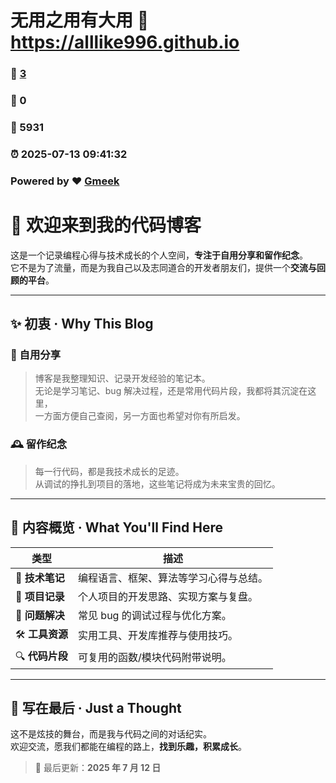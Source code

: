 # 无用之用有大用 :link: https://alllike996.github.io 
### :page_facing_up: [3](https://alllike996.github.io/tag.html) 
### :speech_balloon: 0 
### :hibiscus: 5931 
### :alarm_clock: 2025-07-13 09:41:32 
### Powered by :heart: [Gmeek](https://github.com/Meekdai/Gmeek)
# 👋 欢迎来到我的代码博客

这是一个记录编程心得与技术成长的个人空间，**专注于自用分享和留作纪念**。  
它不是为了流量，而是为我自己以及志同道合的开发者朋友们，提供一个**交流与回顾的平台**。

---

## ✨ 初衷 · Why This Blog

### 📝 自用分享
> 博客是我整理知识、记录开发经验的笔记本。  
> 无论是学习笔记、bug 解决过程，还是常用代码片段，我都将其沉淀在这里，  
> 一方面方便自己查阅，另一方面也希望对你有所启发。

### 🕰️ 留作纪念
> 每一行代码，都是我技术成长的足迹。  
> 从调试的挣扎到项目的落地，这些笔记将成为未来宝贵的回忆。

---

## 🧭 内容概览 · What You'll Find Here

| 类型        | 描述 |
|-------------|------|
| 📒 **技术笔记**   | 编程语言、框架、算法等学习心得与总结。 |
| 🧪 **项目记录**   | 个人项目的开发思路、实现方案与复盘。 |
| 🐞 **问题解决**   | 常见 bug 的调试过程与优化方案。 |
| 🛠️ **工具资源**   | 实用工具、开发库推荐与使用技巧。 |
| 🔍 **代码片段**   | 可复用的函数/模块代码附带说明。 |

---

## 🤝 写在最后 · Just a Thought

这不是炫技的舞台，而是我与代码之间的对话纪实。  
欢迎交流，愿我们都能在编程的路上，**找到乐趣，积累成长**。

> 📅 最后更新：**2025 年 7 月 12 日**
